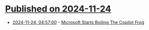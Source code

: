 # [Published on 2024-11-24](index.md)

* [2024-11-24, 04:57:00](https://soylentnews.org/article.pl?sid=24/11/23/0129250&from=rss) - [Microsoft Starts Boiling The Copilot Frog](https://soylentnews.org/article.pl?sid=24/11/23/0129250&from=rss)
